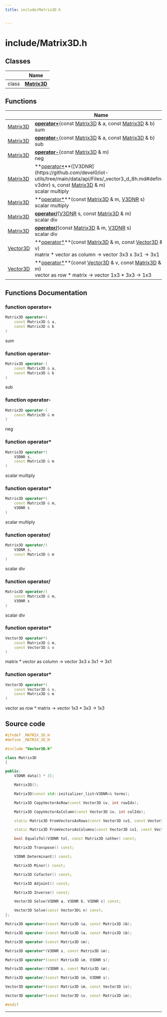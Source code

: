 ```yaml
---
title: include/Matrix3D.h


---
```


# include/Matrix3D.h








## Classes

|                | Name           |
| -------------- | -------------- |
| class | **[Matrix3D](https://github.com/devel0/iot-utils/tree/main/data/api/Classes/class_matrix3_d.md)**  |




## Functions

|                | Name           |
| -------------- | -------------- |
| [Matrix3D](https://github.com/devel0/iot-utils/tree/main/data/api/Classes/class_matrix3_d.md) | **[operator+](https://github.com/devel0/iot-utils/tree/main/data/api/Files/_matrix3_d_8h.md#function-operator+)**(const [Matrix3D](https://github.com/devel0/iot-utils/tree/main/data/api/Classes/class_matrix3_d.md) & a, const [Matrix3D](https://github.com/devel0/iot-utils/tree/main/data/api/Classes/class_matrix3_d.md) & b) <br>sum  |
| [Matrix3D](https://github.com/devel0/iot-utils/tree/main/data/api/Classes/class_matrix3_d.md) | **[operator-](https://github.com/devel0/iot-utils/tree/main/data/api/Files/_matrix3_d_8h.md#function-operator-)**(const [Matrix3D](https://github.com/devel0/iot-utils/tree/main/data/api/Classes/class_matrix3_d.md) & a, const [Matrix3D](https://github.com/devel0/iot-utils/tree/main/data/api/Classes/class_matrix3_d.md) & b) <br>sub  |
| [Matrix3D](https://github.com/devel0/iot-utils/tree/main/data/api/Classes/class_matrix3_d.md) | **[operator-](https://github.com/devel0/iot-utils/tree/main/data/api/Files/_matrix3_d_8h.md#function-operator-)**(const [Matrix3D](https://github.com/devel0/iot-utils/tree/main/data/api/Classes/class_matrix3_d.md) & m) <br>neg  |
| [Matrix3D](https://github.com/devel0/iot-utils/tree/main/data/api/Classes/class_matrix3_d.md) | **[operator*](https://github.com/devel0/iot-utils/tree/main/data/api/Files/_matrix3_d_8h.md#function-operator*)**([V3DNR](https://github.com/devel0/iot-utils/tree/main/data/api/Files/_vector3_d_8h.md#define-v3dnr) s, const [Matrix3D](https://github.com/devel0/iot-utils/tree/main/data/api/Classes/class_matrix3_d.md) & m) <br>scalar multiply  |
| [Matrix3D](https://github.com/devel0/iot-utils/tree/main/data/api/Classes/class_matrix3_d.md) | **[operator*](https://github.com/devel0/iot-utils/tree/main/data/api/Files/_matrix3_d_8h.md#function-operator*)**(const [Matrix3D](https://github.com/devel0/iot-utils/tree/main/data/api/Classes/class_matrix3_d.md) & m, [V3DNR](https://github.com/devel0/iot-utils/tree/main/data/api/Files/_vector3_d_8h.md#define-v3dnr) s) <br>scalar multiply  |
| [Matrix3D](https://github.com/devel0/iot-utils/tree/main/data/api/Classes/class_matrix3_d.md) | **[operator/](https://github.com/devel0/iot-utils/tree/main/data/api/Files/_matrix3_d_8h.md#function-operator/)**([V3DNR](https://github.com/devel0/iot-utils/tree/main/data/api/Files/_vector3_d_8h.md#define-v3dnr) s, const [Matrix3D](https://github.com/devel0/iot-utils/tree/main/data/api/Classes/class_matrix3_d.md) & m) <br>scalar div  |
| [Matrix3D](https://github.com/devel0/iot-utils/tree/main/data/api/Classes/class_matrix3_d.md) | **[operator/](https://github.com/devel0/iot-utils/tree/main/data/api/Files/_matrix3_d_8h.md#function-operator/)**(const [Matrix3D](https://github.com/devel0/iot-utils/tree/main/data/api/Classes/class_matrix3_d.md) & m, [V3DNR](https://github.com/devel0/iot-utils/tree/main/data/api/Files/_vector3_d_8h.md#define-v3dnr) s) <br>scalar div  |
| [Vector3D](https://github.com/devel0/iot-utils/tree/main/data/api/Classes/class_vector3_d.md) | **[operator*](https://github.com/devel0/iot-utils/tree/main/data/api/Files/_matrix3_d_8h.md#function-operator*)**(const [Matrix3D](https://github.com/devel0/iot-utils/tree/main/data/api/Classes/class_matrix3_d.md) & m, const [Vector3D](https://github.com/devel0/iot-utils/tree/main/data/api/Classes/class_vector3_d.md) & v) <br>matrix * vector as column -> vector 3x3 x 3x1 -> 3x1  |
| [Vector3D](https://github.com/devel0/iot-utils/tree/main/data/api/Classes/class_vector3_d.md) | **[operator*](https://github.com/devel0/iot-utils/tree/main/data/api/Files/_matrix3_d_8h.md#function-operator*)**(const [Vector3D](https://github.com/devel0/iot-utils/tree/main/data/api/Classes/class_vector3_d.md) & v, const [Matrix3D](https://github.com/devel0/iot-utils/tree/main/data/api/Classes/class_matrix3_d.md) & m) <br>vector as row * matrix -> vector 1x3 * 3x3 -> 1x3  |








## Functions Documentation

### function operator+

```cpp
Matrix3D operator+(
    const Matrix3D & a,
    const Matrix3D & b
)
```

sum 




























### function operator-

```cpp
Matrix3D operator-(
    const Matrix3D & a,
    const Matrix3D & b
)
```

sub 




























### function operator-

```cpp
Matrix3D operator-(
    const Matrix3D & m
)
```

neg 




























### function operator*

```cpp
Matrix3D operator*(
    V3DNR s,
    const Matrix3D & m
)
```

scalar multiply 




























### function operator*

```cpp
Matrix3D operator*(
    const Matrix3D & m,
    V3DNR s
)
```

scalar multiply 




























### function operator/

```cpp
Matrix3D operator/(
    V3DNR s,
    const Matrix3D & m
)
```

scalar div 




























### function operator/

```cpp
Matrix3D operator/(
    const Matrix3D & m,
    V3DNR s
)
```

scalar div 




























### function operator*

```cpp
Vector3D operator*(
    const Matrix3D & m,
    const Vector3D & v
)
```

matrix * vector as column -> vector 3x3 x 3x1 -> 3x1 




























### function operator*

```cpp
Vector3D operator*(
    const Vector3D & v,
    const Matrix3D & m
)
```

vector as row * matrix -> vector 1x3 * 3x3 -> 1x3 
































## Source code

```cpp
#ifndef _MATRIX_3D_H
#define _MATRIX_3D_H

#include "Vector3D.h"

class Matrix3D
{

public:
    V3DNR data[3 * 3];

    Matrix3D();

    Matrix3D(const std::initializer_list<V3DNR>& terms);

    Matrix3D CopyVectorAsRow(const Vector3D &v, int rowIdx);

    Matrix3D CopyVectorAsColumn(const Vector3D &v, int colIdx);

    static Matrix3D FromVectorsAsRows(const Vector3D &v1, const Vector3D &v2, const Vector3D &v3);

    static Matrix3D FromVectorsAsColumns(const Vector3D &v1, const Vector3D &v2, const Vector3D &v3);

    bool EqualsTol(V3DNR tol, const Matrix3D &other) const;

    Matrix3D Transpose() const;

    V3DNR Determinant() const;

    Matrix3D Minor() const;

    Matrix3D Cofactor() const;

    Matrix3D Adjoint() const;

    Matrix3D Inverse() const;

    Vector3D Solve(V3DNR a, V3DNR b, V3DNR c) const;

    Vector3D Solve(const Vector3D& n) const;
};

Matrix3D operator+(const Matrix3D &a, const Matrix3D &b);

Matrix3D operator-(const Matrix3D &a, const Matrix3D &b);

Matrix3D operator-(const Matrix3D &m);

Matrix3D operator*(V3DNR s, const Matrix3D &m);

Matrix3D operator*(const Matrix3D &m, V3DNR s);

Matrix3D operator/(V3DNR s, const Matrix3D &m);

Matrix3D operator/(const Matrix3D &m, V3DNR s);

Vector3D operator*(const Matrix3D &m, const Vector3D &v);

Vector3D operator*(const Vector3D &v, const Matrix3D &m);

#endif
```


-------------------------------


